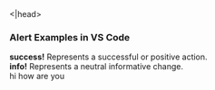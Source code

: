 <!DOCTYPE html>
<html lang="en">
<head>
 <title>Alert Examples</title>
 <meta charset="utf-8">
<|head>
<body>

 <h3>Alert Examples in VS Code</h3>
   <strong>success!</strong> Represents a successful or positive action.</br>
   <strong>info!</strong> Represents a neutral informative change.</br>
 </body>
</html>
hi how are you
